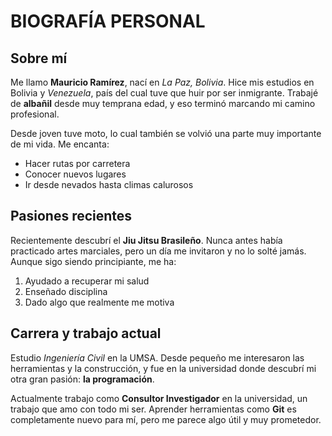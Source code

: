 # BIOGRAFÍA PERSONAL

## Sobre mí

Me llamo **Mauricio Ramírez**, nací en *La Paz, Bolivia*. Hice mis estudios en Bolivia y *Venezuela*, país del cual tuve que huir por ser inmigrante. Trabajé de **albañil** desde muy temprana edad, y eso terminó marcando mi camino profesional.

Desde joven tuve moto, lo cual también se volvió una parte muy importante de mi vida. Me encanta:

- Hacer rutas por carretera  
- Conocer nuevos lugares  
- Ir desde nevados hasta climas calurosos  

## Pasiones recientes

Recientemente descubrí el **Jiu Jitsu Brasileño**. Nunca antes había practicado artes marciales, pero un día me invitaron y no lo solté jamás. Aunque sigo siendo principiante, me ha:

1. Ayudado a recuperar mi salud  
2. Enseñado disciplina  
3. Dado algo que realmente me motiva  

## Carrera y trabajo actual

Estudio *Ingeniería Civil* en la UMSA. Desde pequeño me interesaron las herramientas y la construcción, y fue en la universidad donde descubrí mi otra gran pasión: **la programación**.

Actualmente trabajo como **Consultor Investigador** en la universidad, un trabajo que amo con todo mi ser. Aprender herramientas como **Git** es completamente nuevo para mí, pero me parece algo útil y muy prometedor.